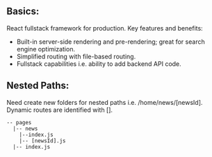 ## Basics:
React fullstack framework for production. Key features and benefits:
- Built-in server-side rendering and pre-rendering; great for search engine optimization.
- Simplified routing with file-based routing.
- Fullstack capabilities i.e. ability to add backend API code.

## Nested Paths:
Need create new folders for nested paths i.e. /home/news/[newsId]. Dynamic routes are identified with [].
```
-- pages
  |-- news
    |--index.js
    |-- [newsId].js
  |-- index.js
```
